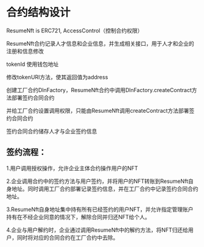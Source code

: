 # 合约结构设计
ResumeNft is ERC721, AccessControl（控制合约权限）

ResumeNft合约记录人才信息和企业信息，并生成相关接口，用于人才和企业的注册和信息修改

tokenId 使用钱包地址

修改tokenURI方法，使其返回值为address

创建工厂合约DlnFactory，ResumeNft合约中调用DlnFactory.createContract方法部署签约合同合约

并给工厂合约设置调用权限，只能由ResumeNft调用createContract方法部署签约合同合约

签约合同合约储存人才与企业签约信息


## 签约流程：

1.用户调用授权操作，允许企业主体合约操作用户的NFT

2.企业调用合约中的签约方法与用户签约，并将用户的NFT转账到ResumeNft自身地址。同时调用工厂合约部署记录签约信息，并在工厂合约中记录签约合同合约地址。

3.ResumeNft自身地址集中持有所有已经签约的用户NFT，并允许指定管理账户持有在不经企业同意的情况下，解除合同并归还NFT给个人。

4.企业与用户解约时，企业通过调用ResumeNft中的解约方法，将NFT归还给用户，同时将对应的合同合约在工厂合约中去除。
